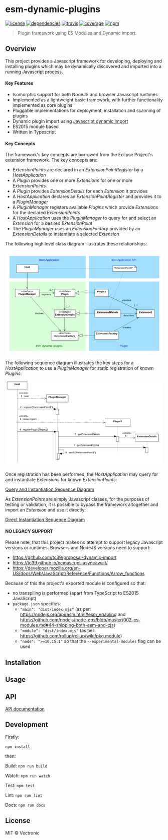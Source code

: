 # esm-dynamic-plugins
[![license](https://img.shields.io/github/license/flowscripter/esm-dynamic-plugins.svg)](https://github.com/flowscripter/esm-dynamic-plugins/blob/master/LICENSE.md)
[![dependencies](https://img.shields.io/david/flowscripter/esm-dynamic-plugins.svg)](https://david-dm.org/flowscripter/esm-dynamic-plugins)
[![travis](https://api.travis-ci.com/flowscripter/esm-dynamic-plugins.svg)](https://travis-ci.com/flowscripter/esm-dynamic-plugins)
[![coverage](https://sonarcloud.io/api/project_badges/measure?project=flowscripter_esm-dynamic-plugins&metric=coverage)](https://sonarcloud.io/dashboard?id=flowscripter_esm-dynamic-plugins)
[![npm](https://img.shields.io/npm/v/@flowscripter/esm-dynamic-plugins.svg)](https://www.npmjs.com/package/@flowscripter/esm-dynamic-plugins)

> Plugin framework using ES Modules and Dynamic Import.

## Overview

This project provides a Javascript framework for developing, deploying and installing plugins which may be dynamically 
discovered and imported into a running Javascript process. 

#### Key Features 

* Isomorphic support for both NodeJS and browser Javascript runtimes
* Implemented as a lightweight basic framework, with further functionality implemented as core plugins
* Pluggable implementations for deployment, installation and scanning of plugins 
* Dynamic plugin import using [Javascript dynamic import](https://github.com/tc39/proposal-dynamic-import)
* ES2015 module based
* Written in Typescript

#### Key Concepts

The framework's key concepts are borrowed from the Eclipse Project's extension framework. The key concepts are:
 
* *ExtensionPoints* are declared in an *ExtensionPointRegister* by a *HostApplication*
* A *Plugin* provides one or more *Extensions* for one or more *ExtensionPoints*
* A *Plugin* provides *ExtensionDetails* for each *Extension* it provides
* A *HostApplication* declares an *ExtensionPointRegister* and provides it to a *PluginManager*
* A *PluginManager* registers available *Plugins* which provide *Extensions* for the declared *ExtensionPoints*
* A *HostApplication* uses the *PluginManager* to query for and select an *Extension* for a desired *ExtensionPoint*
* The *PluginManager* uses an *ExtensionFactory* provided by an *ExtensionDetails* to instantiate a selected *Extension* 

The following high level class diagram illustrates these relationships:

![High Level Class Diagram](images/high_level_class_diagram.png "High Level Class Diagram")

The following sequence diagram illustrates the key steps for a *HostApplication* to use a *PluginManager* for static registration of known *Plugins*: 

![Static Registration Sequence Diagram](images/static_registration_sequence_diagram.png "Static Registration Sequence Diagram")

Once registration has been performed, the *HostApplication* may query for and instantiate *Extensions* for known *ExtensionPoints*:

[Query and Instantiation Sequence Diagram](images/query_and_instantiation_sequence_diagram.png "Query and Instantiation Sequence Diagram")

As *ExtensionPoints* are simply Javascript classes, for the purposes of testing or validation, it is 
possible to bypass the framework altogether and import an *Extension* and use it directly:
 
[Direct Instantiation Sequence Diagram](images/direct_instantiation_sequence_diagram.png "Direct Instantiation Sequence Diagram")

#### NO LEGACY SUPPORT

Please note, that this project makes no attempt to support legacy Javascript versions or runtimes. 
Browsers and NodeJS versions need to support:

* https://github.com/tc39/proposal-dynamic-import
* https://tc39.github.io/ecmascript-asyncawait/
* https://developer.mozilla.org/en-US/docs/Web/JavaScript/Reference/Functions/Arrow_functions

Because of this the project's exported module is configured so that:
 
* no transpiling is performed (apart from TypeScript to ES2015 JavaScript)
* `package.json` specifies:
    * `"main": "dist/index.mjs"` (as per: https://nodejs.org/api/esm.html#esm_enabling and
https://github.com/nodejs/node-eps/blob/master/002-es-modules.md#44-shipping-both-esm-and-cjs)
    * `"module": "dist/index.mjs"` (as per: https://github.com/rollup/rollup/wiki/pkg.module)
    * `"node": ">=10.15.1"` so that the `--experimental-modules` flag can be used

## Installation

## Usage

## API

[API documentation](https://flowscripter.github.io/esm-dynamic-plugins)

## Development

Firstly: 

```
npm install
```

then:

Build: `npm run build`

Watch: `npm run watch`

Test: `npm test`

Lint: `npm run lint`

Docs: `npm run docs`

## License

MIT © Vectronic
